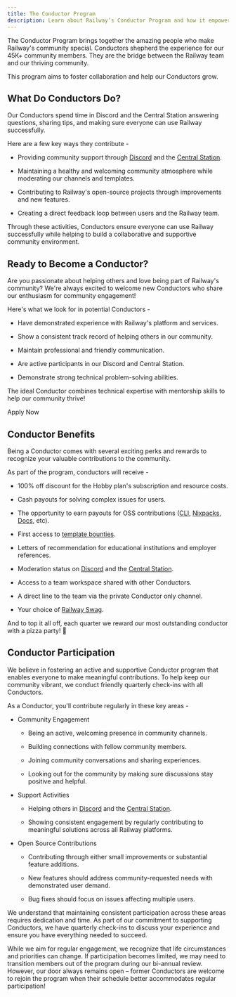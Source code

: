 ```yaml
---
title: The Conductor Program
description: Learn about Railway’s Conductor Program and how it empowers the developer community.
---
```


The Conductor Program brings together the amazing people who make Railway's community special. Conductors shepherd the experience for our 45K+ community members. They are the bridge between the Railway team and our thriving community.

This program aims to foster collaboration and help our Conductors grow.

## What Do Conductors Do?

Our Conductors spend time in Discord and the Central Station answering questions, sharing tips, and making sure everyone can use Railway successfully.

Here are a few key ways they contribute -

- Providing community support through [Discord](https://discord.gg/railway) and the [Central Station](https://station.railway.com/).

- Maintaining a healthy and welcoming community atmosphere while moderating our channels and templates.

- Contributing to Railway's open-source projects through improvements and new features.

- Creating a direct feedback loop between users and the Railway team.

Through these activities, Conductors ensure everyone can use Railway successfully while helping to build a collaborative and supportive community environment.

## Ready to Become a Conductor?

Are you passionate about helping others and love being part of Railway's community? We're always excited to welcome new Conductors who share our enthusiasm for community engagement!

Here's what we look for in potential Conductors -

- Have demonstrated experience with Railway's platform and services.

- Show a consistent track record of helping others in our community.

- Maintain professional and friendly communication.

- Are active participants in our Discord and Central Station.

- Demonstrate strong technical problem-solving abilities.

The ideal Conductor combines technical expertise with mentorship skills to help our community thrive!

<TallyButton data-tally-open="nP2qqd" data-tally-width="700" data-tally-emoji-text="👋" data-tally-emoji-animation="wave" data-tally-auto-close="2000">Apply Now</TallyButton>

## Conductor Benefits

Being a Conductor comes with several exciting perks and rewards to recognize your valuable contributions to the community.

As part of the program, conductors will receive -

- 100% off discount for the Hobby plan's subscription and resource costs.

- Cash payouts for solving complex issues for users.

- The opportunity to earn payouts for OSS contributions ([CLI](https://github.com/railwayapp/cli), [Nixpacks](https://github.com/railwayapp/nixpacks), [Docs](https://github.com/railwayapp/docs), etc).

- First access to [template bounties](https://github.com/railwayapp/templates/wiki/Template-Bounties).

- Letters of recommendation for educational institutions and employer references.

- Moderation status on [Discord](https://discord.gg/railway) and the [Central Station](https://station.railway.com/).

- Access to a team workspace shared with other Conductors.

- A direct line to the team via the private Conductor only channel.

- Your choice of [Railway Swag](https://shop.railway.com/).

And to top it all off, each quarter we reward our most outstanding conductor with a pizza party! 🎉

## Conductor Participation

We believe in fostering an active and supportive Conductor program that enables everyone to make meaningful contributions. To help keep our community vibrant, we conduct friendly quarterly check-ins with all Conductors.

As a Conductor, you'll contribute regularly in these key areas -

- Community Engagement

  - Being an active, welcoming presence in community channels.

  - Building connections with fellow community members.

  - Joining community conversations and sharing experiences.

  - Looking out for the community by making sure discussions stay positive and helpful.

- Support Activities

  - Helping others in [Discord](https://discord.gg/railway) and the [Central Station](https://station.railway.com/).

  - Showing consistent engagement by regularly contributing to meaningful solutions across all Railway platforms.

- Open Source Contributions

  - Contributing through either small improvements or substantial feature additions.

  - New features should address community-requested needs with demonstrated user demand.

  - Bug fixes should focus on issues affecting multiple users.

We understand that maintaining consistent participation across these areas requires dedication and time. As part of our commitment to supporting Conductors, we have quarterly check-ins to discuss your experience and ensure you have everything needed to succeed.

While we aim for regular engagement, we recognize that life circumstances and priorities can change. If participation becomes limited, we may need to transition members out of the program during our bi-annual review. However, our door always remains open – former Conductors are welcome to rejoin the program when their schedule better accommodates regular participation!
